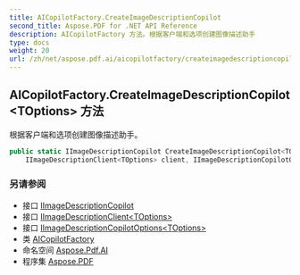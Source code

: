 ```yaml
---
title: AICopilotFactory.CreateImageDescriptionCopilot
second_title: Aspose.PDF for .NET API Reference
description: AICopilotFactory 方法。根据客户端和选项创建图像描述助手
type: docs
weight: 20
url: /zh/net/aspose.pdf.ai/aicopilotfactory/createimagedescriptioncopilot/
---
```

## AICopilotFactory.CreateImageDescriptionCopilot&lt;TOptions&gt; 方法

根据客户端和选项创建图像描述助手。

```csharp
public static IImageDescriptionCopilot CreateImageDescriptionCopilot<TOptions>(
    IImageDescriptionClient<TOptions> client, IImageDescriptionCopilotOptions<TOptions> options)
```

### 另请参阅

* 接口 [IImageDescriptionCopilot](../../iimagedescriptioncopilot/)
* 接口 [IImageDescriptionClient&lt;TOptions&gt;](../../iimagedescriptionclient-1/)
* 接口 [IImageDescriptionCopilotOptions&lt;TOptions&gt;](../../iimagedescriptioncopilotoptions-1/)
* 类 [AICopilotFactory](../)
* 命名空间 [Aspose.Pdf.AI](../../../aspose.pdf.ai/)
* 程序集 [Aspose.PDF](../../../)
